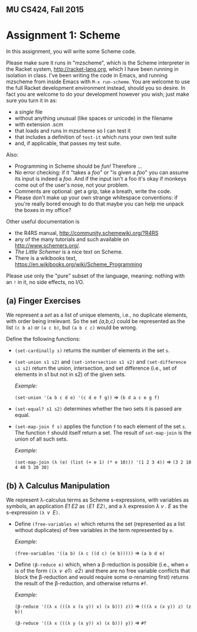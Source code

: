 MU CS424, Fall 2015
-------------------
Assignment 1: Scheme
====================

In this assignment, you will write some Scheme code.

Please make sure it runs in "mzscheme", which is the Scheme
interpreter in the Racket system, http://racket-lang.org, which I have
been running in isolation in class.  I've been writing the code in
Emacs, and running mzscheme from inside Emacs with ```M-x
run-scheme```.  You are welcome to use the full Racket development
environment instead, should you so desire.  In fact you are welcome to
do your development however you wish; just make sure you turn it in
as:

* a *single* file
* without anything unusual (like spaces or unicode) in the filename
* with extension .scm
* that loads and runs in mzscheme so I can test it
* that includes a definition of ```test-it``` which runs your own test suite
* and, if applicable, that passes my test suite.

Also:

* Programming in Scheme should be *fun!*  Therefore ...
* No error checking: if it "takes a *foo*" or "is given a *foo*" you can assume its input is indeed a *foo.*  And if the input isn't a foo it's okay if monkeys come out of the user's nose, not your problem.
* Comments are optional: get a grip, take a breath, write the code.
* Please don't make up your own strange whitespace conventions: if you're really bored enough to do that maybe you can help me unpack the boxes in my office?

Other useful documentation is

* the R4RS manual, http://community.schemewiki.org/?R4RS
* any of the many tutorials and such available on http://www.schemers.org/.
* *The Little Schemer* is a nice text on Scheme.
* There is a wikibooks text, https://en.wikibooks.org/wiki/Scheme_Programming

Please use only the "pure" subset of the language, meaning: nothing
with an ```!``` in it, no side effects, no I/O.

(a) Finger Exercises
--------------------
We represent a *set* as a list of unique elements, i.e., no duplicate
elements, with order being irrelevant.  So the set *{a,b,c}* could be
represented as the list ```(c b a)``` or ```(a c b)```, but ```(a b c
c)``` would be wrong.

Define the following functions:

* ```(set-cardinally s)``` returns the number of elements in the set ```s```.

* ```(set-union s1 s2)``` and ```(set-intersection s1 s2)``` and
  ```(set-difference s1 s2)``` return the union, intersection, and set
  difference (i.e., set of elements in s1 but not in s2) of the given
  sets.

  *Example:*

  ```(set-union '(a b c d e) '(c d e f g))``` ⇒ ```(b d a c e g f)```

* ```(set-equal? s1 s2)``` determines whether the two sets it is
  passed are equal.

* ```(set-map-join f s)``` applies the function ```f``` to each
  element of the set ```s```.  The function ```f``` should itself
  return a set.  The result of ```set-map-join``` is the union of all
  such sets.

	*Example:*

    ```(set-map-join (λ (e) (list (+ e 1) (* e 10))) '(1 2 3 4))```
	⇒ ```(3 2 10 4 40 5 20 30)```

(b) λ Calculus Manipulation
--------------------------------
We represent λ-calculus terms as Scheme s-expressions, with variables
as symbols, an application _E1 E2_ as ```(```_E1_``` ```_E2_```)```,
and a λ expression _λ v . E_ as the s-expression ```(λ ```_v_``` ```_E_```)```.

* Define ```(free-variables e)``` which returns the set (represented
  as a list without duplicates) of free variables in the term
  represented by ```e```.

  *Example:*

  ```(free-variables '((a b) (λ c ((d c) (e b)))))```
  ⇒ ```(a b d e)```

* Define ```(β-reduce e)``` which, when a β-reduction is possible (i.e.,
  when ```e``` is of the form
  ```((λ ```_v_``` ```_e1_```) ```_e2_```)```
  and there are no free variable conflicts that block the β-reduction
  and would require some α-renaming first) returns the result of the
  β-reduction, and otherwise returns ```#f```.

  *Example:*

  ```(β-reduce '((λ x (((λ x (x y)) x) (x b))) z))```
  ⇒ ```(((λ x (x y)) z) (z b))```

  ```(β-reduce '((λ x (((λ y (x y)) x) (x b))) y))```
  ⇒ ```#f```
